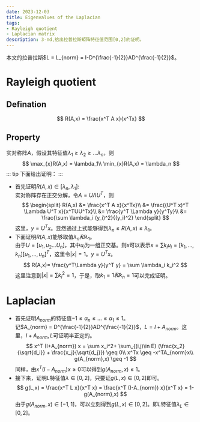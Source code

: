 ```yaml
---
date: 2023-12-03
title: Eigenvalues of the Laplacian
tags:
- Rayleigh quotient
- Laplacian matrix
description: 3-nd,给出拉普拉斯矩阵特征值范围[0,2]的证明。
---
```

本文的拉普拉斯$L = L_{norm} = I-D^{\frac{-1}{2}}AD^{\frac{-1}{2}}$。
# Rayleigh quotient
## Defination
$$
R(A,x) = \frac{x^T A x}{x^Tx}
$$
## Property
实对称阵$A$，假设其特征值$\lambda_1 \geq \lambda_2\geq \dots\lambda_n$，则
$$
\max_{x}R(A,x) = \lambda_1\\
\min_{x}R(A,x) = \lambda_n
$$
::: tip
下面给出证明：
:::    
- 首先证明$R(A,x) \in [\lambda_n,\lambda_1]$:    
实对称阵存在正交分解，令$A = U\Lambda U^T$，则
$$
\begin{split}
R(A,x) &= \frac{x^T A x}{x^Tx}\\
&= \frac{(U^T x)^T \Lambda U^T x}{x^TUU^Tx}\\
&= \frac{y^T \Lambda y}{y^Ty}\\
&= \frac{\sum \lambda_i (y_i)^2}{(y_i)^2}
\end{split}
$$
这里，$y=U^Tx$。显然通过上式能够得到$\lambda_n \leq R(A,x) \leq \lambda_1$。
- 下面证明$R(A,x)$能够取值$\lambda_n和\lambda_1$。    
由于$U = [u_1,u_2\dots U_n]$，其中$u_i$为一组正交基。则$x$可以表示$x = \sum k_i u_i = [k_1,\dots,k_n][u_1,\dots,u_n]^T$，这里令$|x|=1$。$y = U^Tx$。    
$$
R(A,x)= \frac{y^T\Lambda y}{y^T y} = \sum \lambda_i k_i^2
$$
这里注意到$|x| = \sum k_i^2 = 1$，于是，取$k_1=1和k_n=1$可以完成证明。
# Laplacian
- 首先证明$A_{norm}$的特征值$-1 \leq \alpha_n \leq \dots \leq \alpha_1 \leq 1$。    
记$A_{norm} = D^{\frac{-1}{2}}AD^{\frac{-1}{2}}$，$L = I + A_{norm}$。这里，$I+A_{norm},L$可证明半正定的。   
$$
x^T (I+A_{norm}) x = \sum x_i^2+ \sum_{(i,j)\in E} (\frac{x_2}{\sqrt{d_i}} + \frac{x_j}{\sqrt{d_j}}) \geq 0\\
x^Tx \geq -x^TA_{norm}x\\
g(A_{norm},x) \geq -1
$$
同样，由$x^T(I-A_{norm})x\geq 0$可以得到$g(A_{norm},x) \leq 1$。
- 接下来，证明$L$特征值$\lambda \in [0,2]$，只要证$g(L,x) \in [0,2]$即可。
$$
g(L,x) = \frac{x^T L x}{x^T x} = \frac{x^T (I-A_{norm}) x}{x^T x} = 1-g(A_{norm},x)
$$
由于$g(A_{norm},x) \in [-1,1]$，可以立刻得到$g(L,x) \in [0,2]$。即$L$特征值$\lambda_L \in [0,2]$。

